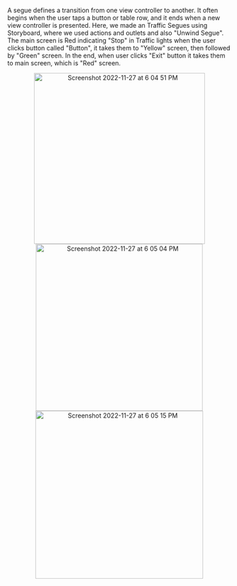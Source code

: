 A segue defines a transition from one view controller to another. It often begins when the user taps a button or table row, and it ends when a new view controller is presented. 
Here, we made an Traffic Segues using Storyboard, where we used actions and outlets and also "Unwind Segue". The main screen is Red indicating "Stop" in Traffic lights when the user clicks button called "Button", it takes them to "Yellow" screen, then followed by "Green" screen. In the end, when user clicks "Exit" button it takes them to main screen, which is "Red" screen.

<p align="center">
   <img width="385" alt="Screenshot 2022-11-27 at 6 04 51 PM" src="https://user-images.githubusercontent.com/90863360/204135893-98d457fd-5574-4693-b209-abcdd8169045.png">
  <img width="376" alt="Screenshot 2022-11-27 at 6 05 04 PM" src="https://user-images.githubusercontent.com/90863360/204135892-9ddc4127-2015-4d8a-87c9-e5b860ab37ce.png">
  <img width="378" alt="Screenshot 2022-11-27 at 6 05 15 PM" src="https://user-images.githubusercontent.com/90863360/204135895-3c4c5089-f359-41d7-8458-6a528fc938b0.png">
</p>
